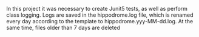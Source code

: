 In this project it was necessary to create Junit5 tests, as well as perform class logging. Logs are saved in the hippodrome.log file, which is renamed every day according to the template to hippodrome.yyy-MM-dd.log. At the same time, files older than 7 days are deleted
